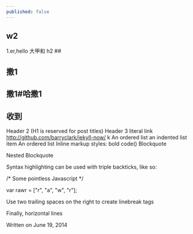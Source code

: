 ```yaml
---
published: false
---
```

## w2
1.er,hello
大甲和
h2 ##


## 撒1
## 撒1#哈撒1
## 收到
Header 2 (H1 is reserved for post titles)
Header 3  literal link http://github.com/barryclark/jekyll-now/
k
An
ordered
list
an indented list item
An
ordered
list
Inline markup styles:
bold
code()
Blockquote

Nested Blockquote

Syntax highlighting can be used with triple backticks, like so:

/* Some pointless Javascript */

var rawr = ["r", "a", "w", "r"];

Use two trailing spaces
on the right
to create linebreak tags

Finally, horizontal lines

Written on June 19, 2014
